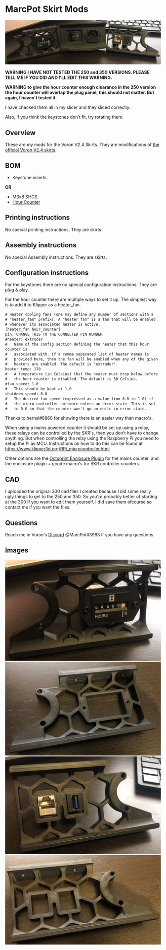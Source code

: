 # MarcPot Skirt Mods
![All Options](Images/all_skirt_mods.JPEG)

**WARNING I HAVE NOT TESTED THE 250 and 350 VERSIONS. PLEASE TELL ME IF YOU DID AND I'LL EDIT THIS WARNING.**

**WARNING to give the hour counter enough clearance in the 250 version the hour counter will overlap the plug panel, this should not matter. But again, I haven't tested it.**

I have checked them all in my slicer and they sliced correctly.

Also, if you think the keystones don't fit, try rotating them.
## Overview
These are my mods for the Voron V2.4 Skirts. They are modifications of [the official Voron V2.4 skirts](https://github.com/VoronDesign/Voron-2\STLs\VORON2.4\Skirts).

## BOM
* Keystone inserts.

**OR**

* M3x8 SHCS.
* [Hour Counter](https://aliexpress.com/item/33010541388.html?)

## Printing instructions
No special printing instructions. They are skirts.

## Assembly instructions
No special Assembly instructions. They are skirts.

## Configuration instructions
For the keystones there are no special configuration instructions. They are plug & play.

For the hour counter there are multiple ways to set it up. The simplest way is to add it to Klipper as a heater_fan. 

```
# Heater cooling fans (one may define any number of sections with a
# "heater_fan" prefix). A "heater fan" is a fan that will be enabled
# whenever its associated heater is active.
[heater_fan hour_counter]
pin: CHANGE THIS TO THE CONNECTED PIN NUMBER
#heater: extruder
#   Name of the config section defining the heater that this hour counter is
#   associated with. If a comma separated list of heater names is
#   provided here, then the fan will be enabled when any of the given
#   heaters are enabled. The default is "extruder".
heater_temp: 170
#   A temperature (in Celsius) that the heater must drop below before
#   the hour counter is disabled. The default is 50 Celsius.
#fan_speed: 1.0
#   This should be kept at 1.0
shutdown_speed: 0.0
#   The desired fan speed (expressed as a value from 0.0 to 1.0) if
#   the micro-controller software enters an error state. This is set
#	to 0.0 so that the counter won't go on while in error state.
```
Thanks to hernsl#8860 for showing there is an easier way than macro's.

When using a mains powered counter it should be set up using a relay, these relays can be controlled by the SKR's, then you don't have to change anything.
But when controlling the relay using the Raspberry Pi you need to setup the Pi as MCU.
Instructions on how to do this can be found at https://www.klipper3d.org/RPi_microcontroller.html

Other options are the [Octoprint Enclosure Plugin](https://plugins.octoprint.org/plugins/enclosure/) for the mains counter, and the enclosure plugin + gcode macro's for SKR controller counters.

## CAD
I uploaded the original 300 cad files I created because I did some really ugly things to get to the 250 and 350. So you're probably better of starting at the 300 if you want to edit them yourself. I did save them ofcourse so contact me if you want the files.

## Questions
Reach me in Voron's [Discord](https://discord.gg/xgXWctB) @MarcPot#3983 if you have any questions.

## Images
![Hour Counter Skirt](Images/hour_counter_skirt.JPEG)
![Hour Counter Skirt Empty](Images/hour_counter_skirt_empty.JPEG)
![Keystone Skirt](Images/keystone_skirt.JPEG)
![Keystone Skirt Empty](Images/keystone_skirt_empty.JPEG)
